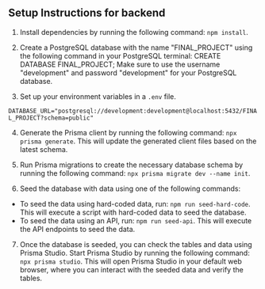 ## Setup Instructions for backend

1. Install dependencies by running the following command: `npm install`.

2. Create a PostgreSQL database with the name "FINAL_PROJECT" using the following command in your PostgreSQL terminal: CREATE DATABASE FINAL_PROJECT;
Make sure to use the username "development" and password "development" for your PostgreSQL database.

3. Set up your environment variables in a `.env` file. 

`DATABASE_URL="postgresql://development:development@localhost:5432/FINAL_PROJECT?schema=public"`

4. Generate the Prisma client by running the following command: `npx prisma generate`. This will update the generated client files based on the latest schema.

5. Run Prisma migrations to create the necessary database schema by running the following command: `npx prisma migrate dev --name init`.

6. Seed the database with data using one of the following commands:
- To seed the data using hard-coded data, run: `npm run seed-hard-code`. This will execute a script with hard-coded data to seed the database.
- To seed the data using an API, run: `npm run seed-api`. This will execute the API endpoints to seed the data.

7. Once the database is seeded, you can check the tables and data using Prisma Studio. 
Start Prisma Studio by running the following command: `npx prisma studio`. This will open Prisma Studio in your default web browser, where you can interact with the seeded data and verify the tables.
